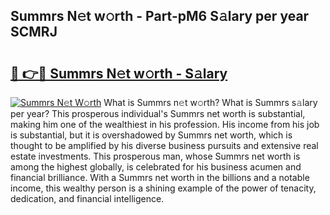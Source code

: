 ## Summrs N𝚎t w𝚘rth - Part-pM6 S𝚊lary per year SCMRJ

# <h2><a href="http://gc1qcd9.nevu.top/?p=Summrs">🔗 👉🔴 Summrs N𝚎t w𝚘rth - S𝚊lary</a></h2>

[![Summrs N𝚎t W𝚘rth](https://i.imgur.com/Oavwk0R.jpeg)](http://gc1qcd9.nevu.top/?p=Summrs)
What is Summrs n𝚎t w𝚘rth? What is Summrs s𝚊lary per year?
This prosperous individual's Summrs net worth is substantial, making him one of the wealthiest in his profession. His income from his job is substantial, but it is overshadowed by Summrs net worth, which is thought to be amplified by his diverse business pursuits and extensive real estate investments. This prosperous man, whose Summrs net worth is among the highest globally, is celebrated for his business acumen and financial brilliance. With a Summrs net worth in the billions and a notable income, this wealthy person is a shining example of the power of tenacity, dedication, and financial intelligence.
